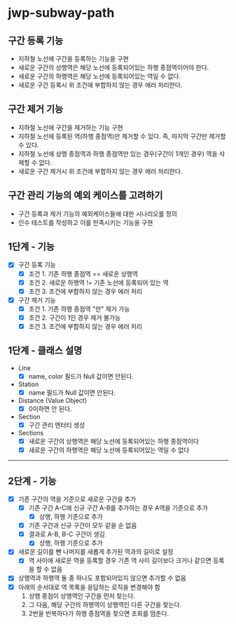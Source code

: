 # jwp-subway-path

## 구간 등록 기능
- 지하철 노선에 구간을 등록하는 기능을 구현
- 새로운 구간의 상행역은 해당 노선에 등록되어있는 하행 종점역이어야 한다.
- 새로운 구간의 하행역은 해당 노선에 등록되어있는 역일 수 없다.
- 새로운 구간 등록시 위 조건에 부합하지 않는 경우 에러 처리한다.

## 구간 제거 기능
- 지하철 노선에 구간을 제거하는 기능 구현
- 지하철 노선에 등록된 역(하행 종점역)만 제거할 수 있다. 즉, 마지막 구간만 제거할 수 있다.
- 지하철 노선에 상행 종점역과 하행 종점역만 있는 경우(구간이 1개인 경우) 역을 삭제할 수 없다.
- 새로운 구간 제거시 위 조건에 부합하지 않는 경우 에러 처리한다.

## 구간 관리 기능의 예외 케이스를 고려하기
- 구간 등록과 제거 기능의 예외케이스들에 대한 시나리오를 정의
- 인수 테스트를 작성하고 이를 만족시키는 기능을 구현

## 1단계 - 기능
- [x] 구간 등록 기능
  - [x] 조건 1. 기존 하행 종점역 == 새로운 상행역
  - [x] 조건 2. 새로운 하행역 != 기존 노선에 등록되어 있는 역
  - [x] 조건 3. 조건에 부합하지 않는 경우 에러 처리
- [x] 구간 제거 기능
  - [x] 조건 1. 기존 하행 종점역 "만" 제거 가능
  - [x] 조건 2. 구간이 1인 경우 제거 불가능
  - [x] 조건 3. 조건에 부합하지 않는 경우 에러 처리

## 1단계 - 클래스 설명
- Line
  - [x] name, color 필드가 Null 값이면 안된다.
- Station
  - [x] name 필드가 Null 값이면 안된다.
- Distance (Value Object)
  - [x] 0이하면 안 된다.
- Section
  - [x] 구간 관리 엔터티 생성
- Sections
  - [x] 새로운 구간의 상행역은 해당 노선에 등록되어있는 하행 종점역이다
  - [x] 새로운 구간의 하행역은 해당 노선에 등록되어있는 역일 수 없다

----
## 2단계 - 기능
- [x] 기존 구간의 역을 기준으로 새로운 구간을 추가
  - [x] 기존 구간 A-C에 신규 구간 A-B를 추가하는 경우 A역을 기준으로 추가
    - [x] 상행, 하행 기준으로 추가
  - [x] 기존 구간과 신규 구간이 모두 같을 순 없음
  - [x] 결과로 A-B, B-C 구간이 생김
    - [x] 상행, 하행 기준으로 추가
- [x] 새로운 길이를 뺀 나머지를 새롭게 추가된 역과의 길이로 설정
  - [x] 역 사이에 새로운 역을 등록할 경우 기존 역 사이 길이보다 크거나 같으면 등록을 할 수 없음 
- [x] 상행역과 하행역 둘 중 하나도 포함되어있지 않으면 추가할 수 없음
- [x] 아래의 순서대로 역 목록을 응답하는 로직을 변경해야 함 
  1. 상행 종점이 상행역인 구간을 먼저 찾는다.
  2. 그 다음, 해당 구간의 하행역이 상행역인 다른 구간을 찾는다.
  3. 2번을 반복하다가 하행 종점역을 찾으면 조회를 멈춘다.

